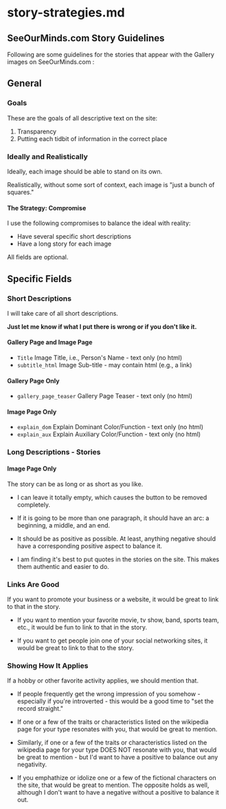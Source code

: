
# story-strategies.md

## SeeOurMinds.com Story Guidelines

Following are some guidelines for the stories that appear with the Gallery images on SeeOurMinds.com :

## General

### Goals

These are the goals of all descriptive text on the site:

1. Transparency
2. Putting each tidbit of information in the correct place

### Ideally and Realistically

Ideally, each image should be able to stand on its own.

Realistically, without some sort of context, each image is "just a bunch of squares."

#### The Strategy: Compromise

I use the following compromises to balance the ideal with reality:

- Have several specific short descriptions
- Have a long story for each image

All fields are optional.

## Specific Fields

### Short Descriptions

I will take care of all short descriptions.

**Just let me know if what I put there is wrong or if you don't like it.**

#### Gallery Page and Image Page

- `Title` Image Title, i.e., Person's Name - text only (no html)
- `subtitle_html` Image Sub-title - may contain html (e.g., a link)

#### Gallery Page Only

- `gallery_page_teaser` Gallery Page Teaser - text only (no html)

#### Image Page Only

- `explain_dom` Explain Dominant Color/Function - text only (no html)
- `explain_aux` Explain Auxiliary Color/Function - text only (no html)

### Long Descriptions - Stories

#### Image Page Only

The story can be as long or as short as you like.

- I can leave it totally empty, which causes the button to be removed completely.

- If it is going to be more than one paragraph, it should have an arc: a beginning, a middle, and an end.

- It should be as positive as possible.  At least, anything negative should have a corresponding positive aspect to balance it.

- I am finding it's best to put quotes in the stories on the site.  This makes them authentic and easier to do.

### Links Are Good

If you want to promote your business or a website, it would be great to link to that in the story.

- If you want to mention your favorite movie, tv show, band, sports team, etc., it would be fun to link to that in the story.

- If you want to get people join one of your social networking sites, it would be great to link to that to the story.

### Showing How It Applies

If a hobby or other favorite activity applies, we should mention that.

- If people frequently get the wrong impression of you somehow - especially if you're introverted - this would be a good time to "set the record straight."

- If one or a few of the traits or characteristics listed on the wikipedia page for your type resonates with you, that would be great to mention.

- Similarly, if one or a few of the traits or characteristics listed on the wikipedia page for your type DOES NOT resonate with you, that would be great to mention - but I'd want to have a positive to balance out any negativity.

- If you emphathize or idolize one or a few of the fictional characters on the site, that would be great to mention.  The opposite holds as well, although I don't want to have a negative without a positive to balance it out.


